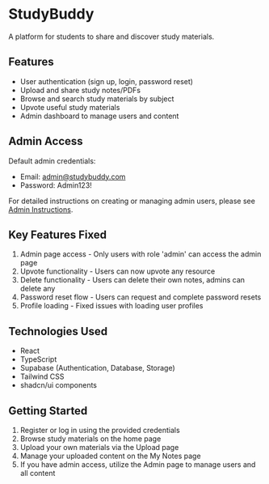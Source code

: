 
# StudyBuddy

A platform for students to share and discover study materials.

## Features

- User authentication (sign up, login, password reset)
- Upload and share study notes/PDFs
- Browse and search study materials by subject
- Upvote useful study materials
- Admin dashboard to manage users and content

## Admin Access

Default admin credentials:
- Email: admin@studybuddy.com
- Password: Admin123!

For detailed instructions on creating or managing admin users, please see [Admin Instructions](./AdminInstructions.md).

## Key Features Fixed

1. Admin page access - Only users with role 'admin' can access the admin page
2. Upvote functionality - Users can now upvote any resource
3. Delete functionality - Users can delete their own notes, admins can delete any
4. Password reset flow - Users can request and complete password resets
5. Profile loading - Fixed issues with loading user profiles

## Technologies Used

- React
- TypeScript
- Supabase (Authentication, Database, Storage)
- Tailwind CSS
- shadcn/ui components

## Getting Started

1. Register or log in using the provided credentials
2. Browse study materials on the home page
3. Upload your own materials via the Upload page
4. Manage your uploaded content on the My Notes page
5. If you have admin access, utilize the Admin page to manage users and all content
